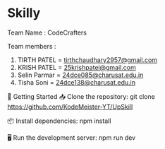 # Skilly

Team Name : CodeCrafters

Team members : 
1. TIRTH PATEL = tirthchaudhary2957@gmail.com
2. KRISH PATEL = 25krishpatel@gmail.com
3. Selin Parmar = 24dce085@charusat.edu.in
4. Tisha Soni = 24dce138@charusat.edu.in

🚀 Getting Started
📥 Clone the repository:
git clone https://github.com/KodeMeister-YT/UpSkill

📦 Install dependencies:
npm install

🖥️ Run the development server:
npm run dev
